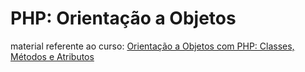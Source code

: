 # PHP: Orientação a Objetos

material referente ao curso: 
<a href="https://www.alura.com.br/curso-online-php-oo-classes-metodos-atributos">Orientação a Objetos com PHP: Classes, Métodos e Atributos</a>
